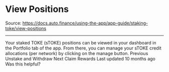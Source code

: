 # View Positions

Source: https://docs.auto.finance/using-the-app/app-guide/staking-toke/view-positions

---

Your staked TOKE (sTOKE) positions can be viewed in your dashboard in the Portfolio tab of the app.
From there, you can manage your  sTOKE credit allocations (per network) by clicking on the manage button.
Previous
Unstake and Withdraw
Next
Claim Rewards
Last updated
10 months ago
Was this helpful?